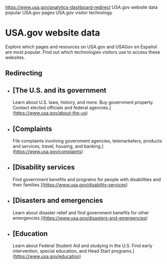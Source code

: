 

https://www.usa.gov/analytics-dashboard-redirect
USA.gov website data
popular USA.gov pages
USA.gov visitor technology

USA.gov website data
====================

Explore which pages and resources on USA.gov and USAGov en Español are most popular. Find out which technologies visitors use to access these websites.

Redirecting
-----------

* [The U.S. and its government
  ---------------------------

  Learn about U.S. laws, history, and more. Buy government property. Contact elected officials and federal agencies.](https://www.usa.gov/about-the-us)
* [Complaints
  ----------

  File complaints involving government agencies, telemarketers, products and services, travel, housing, and banking.](https://www.usa.gov/complaints)
* [Disability services
  -------------------

  Find government benefits and programs for people with disabilities and their families.](https://www.usa.gov/disability-services)
* [Disasters and emergencies
  -------------------------

  Learn about disaster relief and find government benefits for other emergencies.](https://www.usa.gov/disasters-and-emergencies)
* [Education
  ---------

  Learn about Federal Student Aid and studying in the U.S. Find early intervention, special education, and Head Start programs.](https://www.usa.gov/education)
